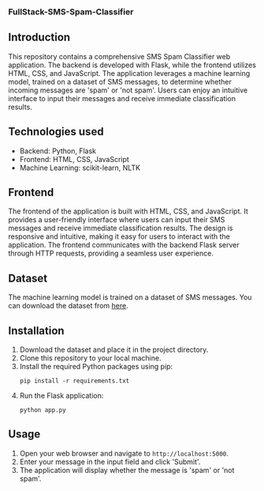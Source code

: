 ### FullStack-SMS-Spam-Classifier
## Introduction
This repository contains a comprehensive SMS Spam Classifier web application. The backend is developed with Flask, while the frontend utilizes HTML, CSS, and JavaScript. The application leverages a machine learning model, trained on a dataset of SMS messages, to determine whether incoming messages are 'spam' or 'not spam'. Users can enjoy an intuitive interface to input their messages and receive immediate classification results.

## Technologies used
- Backend: Python, Flask
- Frontend: HTML, CSS, JavaScript
- Machine Learning: scikit-learn, NLTK

## Frontend
The frontend of the application is built with HTML, CSS, and JavaScript. It provides a user-friendly interface where users can input their SMS messages and receive immediate classification results. The design is responsive and intuitive, making it easy for users to interact with the application. The frontend communicates with the backend Flask server through HTTP requests, providing a seamless user experience.

## Dataset
The machine learning model is trained on a dataset of SMS messages. You can download the dataset from [here](https://www.kaggle.com/datasets/uciml/sms-spam-collection-dataset/download?datasetVersionNumber=1).

## Installation
1. Download the dataset and place it in the project directory.
2. Clone this repository to your local machine.
3. Install the required Python packages using pip:
    ```
    pip install -r requirements.txt
    ```
4. Run the Flask application:
    ```
    python app.py
    ```

## Usage
1. Open your web browser and navigate to `http://localhost:5000`.
2. Enter your message in the input field and click 'Submit'.
3. The application will display whether the message is 'spam' or 'not spam'.


